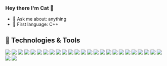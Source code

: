 ### Hey there I'm Cat 👋
- :speech_balloon: Ask me about: anything
- :cherry_blossom: First language: C++

## 🔧 Technologies & Tools

![](https://img.shields.io/badge/Linux-informational?style=flat&logo=linux&logoColor=white&color=pink)
![](https://img.shields.io/badge/IntelliJ-informational?style=flat&logo=intellijidea&logoColor=white&color=pink)
![](https://img.shields.io/badge/Typescript-informational?style=flat&logo=typescript&logoColor=white&color=pink)
![](https://img.shields.io/badge/html/css-informational?style=flat&logo=CSS3&logoColor=white&color=pink)
![](https://img.shields.io/badge/JavaScript-informational?style=flat&logo=javascript&logoColor=white&color=pink)
![](https://img.shields.io/badge/Angular-informational?style=flat&logo=angular&logoColor=white&color=pink)
![](https://img.shields.io/badge/RxJs-informational?style=flat&logo=reactivex&logoColor=white&color=pink)
![](https://img.shields.io/badge/NestJs-informational?style=flat&logo=nestjs&logoColor=white&color=pink)
![](https://img.shields.io/badge/Koa-informational?style=flat&logo=koa&logoColor=white&color=pink)
![](https://img.shields.io/badge/SQL-informational?style=flat&logo=mariadbfoundation&logoColor=white&color=pink)
![](https://img.shields.io/badge/Jest-informational?style=flat&logo=jest&logoColor=white&color=pink)
![](https://img.shields.io/badge/Jasmine-informational?style=flat&logo=jasmine&logoColor=white&color=pink)
![](https://img.shields.io/badge/Cypress-informational?style=flat&logo=cypress&logoColor=white&color=pink)
![](https://img.shields.io/badge/Mocha-informational?style=flat&logo=mocha&logoColor=white&color=pink)
![](https://img.shields.io/badge/Cucumber-informational?style=flat&logo=cucumber&logoColor=white&color=pink)
![](https://img.shields.io/badge/python-informational?style=flat&logo=python&logoColor=white&color=pink)
![](https://img.shields.io/badge/Bash-informational?style=flat&logo=gnu-bash&logoColor=white&color=pink)
![](https://img.shields.io/badge/s3-informational?style=flat&logo=amazons3&logoColor=white&color=pink)
![](https://img.shields.io/badge/Grafana-informational?style=flat&logo=grafana&logoColor=white&color=pink)
![](https://img.shields.io/badge/Prometheus-informational?style=flat&logo=prometheus&logoColor=white&color=pink)
![](https://img.shields.io/badge/Kubernetes-informational?style=flat&logo=kubernetes&logoColor=white&color=pink)
![](https://img.shields.io/badge/Sentry-informational?style=flat&logo=sentry&logoColor=white&color=pink)
![](https://img.shields.io/badge/Splunk-informational?style=flat&logo=Splunk&logoColor=white&color=pink)
![](https://img.shields.io/badge/nginx-informational?style=flat&logo=nginx&logoColor=white&color=pink)
![](https://img.shields.io/badge/SQS-informational?style=flat&logo=amazonsqs&logoColor=white&color=pink)
![](https://img.shields.io/badge/Serverless-informational?style=flat&logo=Serverless&logoColor=white&color=pink)
![](https://img.shields.io/badge/Acunetix-informational?style=flat&logo=Acunetix&logoColor=white&color=pink)
